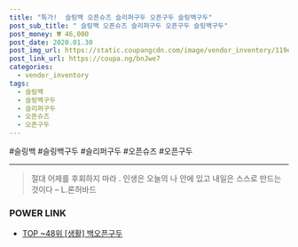 ```yaml
--- 
title: "특가!  슬링백 오픈슈즈 슬리퍼구두 오픈구두 슬링백구두" 
post_sub_title: " 슬링백 오픈슈즈 슬리퍼구두 오픈구두 슬링백구두" 
post_money: ₩ 46,000 
post_date: 2020.01.30 
post_img_url: https://static.coupangcdn.com/image/vendor_inventory/119e/1757b2e7c0e83b91b86342ce803270ee76a93a7e54d033205437a2d2b0a2.jpg 
post_link_url: https://coupa.ng/bnJwe7 
categories: 
  - vendor_inventory 
tags: 
  - 슬링백 
  - 슬링백구두 
  - 슬리퍼구두 
  - 오픈슈즈 
  - 오픈구두 
--- 
```

  #슬링백 #슬링백구두 #슬리퍼구두 #오픈슈즈 #오픈구두 
<hr> 

> 절대 어제를 후회하지 마라 . 인생은 오늘의 나 안에 있고 내일은 스스로 만드는 것이다 – L.론허바드 


### POWER LINK

* <a href="https://blog.naver.com/an0733/221789778856" target="_blank"> TOP ~48위 [생활] 백오픈구두</a>
